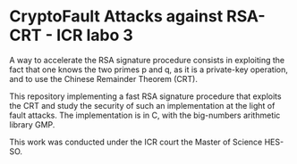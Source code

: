 # CryptoFault Attacks against RSA-CRT - ICR labo 3

A way to accelerate the RSA signature procedure consists in exploiting the fact that one knows the two primes p and q, as it is a private-key operation, 
and to use the Chinese Remainder Theorem (CRT). 

This repository implementing a fast RSA signature procedure that exploits the CRT and study the security of such an implementation at the light of fault attacks. 
The implementation is in C, with the big-numbers arithmetic library GMP.

This work was conducted under the ICR court the Master of Science HES-SO.
